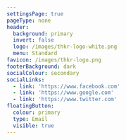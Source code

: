 ```yaml
---
settingsPage: true
pageType: none
header:
  background: primary
  invert: false
  logo: /images/thkr-logo-white.png
  menu: Standard
favicon: /images/thkr-logo.png
footerBackground: dark
socialColour: secondary
socialLinks:
  - link: 'https://www.facebook.com'
  - link: 'https://www.google.com'
  - link: 'https://www.twitter.com'
floatingButton:
  colour: primary
  type: Email
  visible: true
---
```


